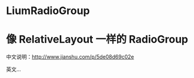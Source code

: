 # LiumRadioGroup

# 像 RelativeLayout 一样的 RadioGroup
中文说明：http://www.jianshu.com/p/5de08d69c02e

英文...
